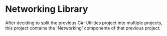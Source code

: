 # Networking Library
After deciding to split the previous C#-Utilities project into multiple projects, this project contains the 'Networking' components of that previous project.
